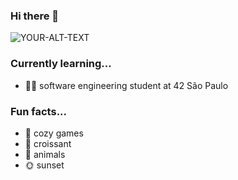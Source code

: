 ### Hi there 👋

<picture>
 <source media="(prefers-color-scheme: dark)" srcset="YOUR-DARKMODE-IMAGE">
 <source media="(prefers-color-scheme: light)" srcset="YOUR-LIGHTMODE-IMAGE">
 <img alt="YOUR-ALT-TEXT" src="YOUR-DEFAULT-IMAGE">
</picture>

### Currently learning...
- 👩‍🚀 software engineering student at 42 São Paulo

### Fun facts...
- 👾 cozy games
- 🥐 croissant
- 🐾 animals
- 🌞 sunset
